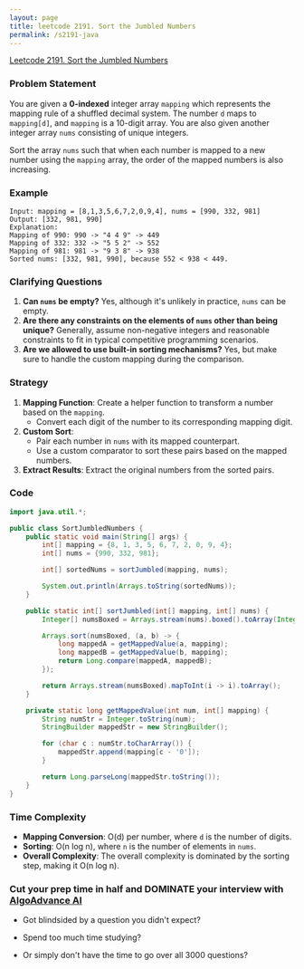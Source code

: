 ```yaml
---
layout: page
title: leetcode 2191. Sort the Jumbled Numbers
permalink: /s2191-java
---
```

[Leetcode 2191. Sort the Jumbled Numbers](https://algoadvance.github.io/algoadvance/l2191)
### Problem Statement
You are given a **0-indexed** integer array `mapping` which represents the mapping rule of a shuffled decimal system. The number `d` maps to `mapping[d]`, and `mapping` is a 10-digit array. You are also given another integer array `nums` consisting of unique integers.

Sort the array `nums` such that when each number is mapped to a new number using the `mapping` array, the order of the mapped numbers is also increasing.

### Example
```plaintext
Input: mapping = [8,1,3,5,6,7,2,0,9,4], nums = [990, 332, 981]
Output: [332, 981, 990]
Explanation: 
Mapping of 990: 990 -> "4 4 9" -> 449
Mapping of 332: 332 -> "5 5 2" -> 552
Mapping of 981: 981 -> "9 3 8" -> 938
Sorted nums: [332, 981, 990], because 552 < 938 < 449.
```

### Clarifying Questions
1. **Can `nums` be empty?** Yes, although it's unlikely in practice, `nums` can be empty.
2. **Are there any constraints on the elements of `nums` other than being unique?** Generally, assume non-negative integers and reasonable constraints to fit in typical competitive programming scenarios.
3. **Are we allowed to use built-in sorting mechanisms?** Yes, but make sure to handle the custom mapping during the comparison.

### Strategy
1. **Mapping Function**: Create a helper function to transform a number based on the `mapping`.
    - Convert each digit of the number to its corresponding mapping digit.
2. **Custom Sort**:
    - Pair each number in `nums` with its mapped counterpart.
    - Use a custom comparator to sort these pairs based on the mapped numbers.
3. **Extract Results**: Extract the original numbers from the sorted pairs.

### Code
```java
import java.util.*;

public class SortJumbledNumbers {
    public static void main(String[] args) {
        int[] mapping = {8, 1, 3, 5, 6, 7, 2, 0, 9, 4};
        int[] nums = {990, 332, 981};

        int[] sortedNums = sortJumbled(mapping, nums);

        System.out.println(Arrays.toString(sortedNums));
    }

    public static int[] sortJumbled(int[] mapping, int[] nums) {
        Integer[] numsBoxed = Arrays.stream(nums).boxed().toArray(Integer[]::new);

        Arrays.sort(numsBoxed, (a, b) -> {
            long mappedA = getMappedValue(a, mapping);
            long mappedB = getMappedValue(b, mapping);
            return Long.compare(mappedA, mappedB);
        });

        return Arrays.stream(numsBoxed).mapToInt(i -> i).toArray();
    }

    private static long getMappedValue(int num, int[] mapping) {
        String numStr = Integer.toString(num);
        StringBuilder mappedStr = new StringBuilder();

        for (char c : numStr.toCharArray()) {
            mappedStr.append(mapping[c - '0']);
        }

        return Long.parseLong(mappedStr.toString());
    }
}
```

### Time Complexity
- **Mapping Conversion**: O(d) per number, where `d` is the number of digits.
- **Sorting**: O(n log n), where `n` is the number of elements in `nums`.
- **Overall Complexity**: The overall complexity is dominated by the sorting step, making it O(n log n).


### Cut your prep time in half and DOMINATE your interview with [AlgoAdvance AI](https://algoAdvance.com)

- Got blindsided by a question you didn't expect?

- Spend too much time studying?

- Or simply don't have the time to go over all 3000 questions?

